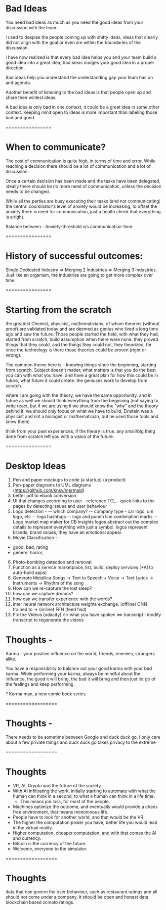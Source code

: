 # Bad Ideas

You need bad ideas as much as you need the good ideas from your discussion with the team.

I used to despise the people coming up with shitty ideas, ideas that clearly did not align with the goal or even are within the boundaries of the discussion. 

I have now realized is that every bad idea helps you and your team build a good idea into a great idea, bad ideas nudges your good idea in a proper direction. 

Bad ideas help you understand the understanding gap your team has on and agenda. 

Another benefit of listening to the bad ideas is that people open up and share their wildest ideas. 

A bad idea is only bad in one context, it could be a great idea in some other context. Keeping mind open to ideas is more important than labeling those bad and good.

================

# When to communicate?
The cost of communication is quite high, in terms of time and error. 
While reaching a decision there should be a lot of communication and a lot of discussion. 

Once a certain decision has been made and the tasks have been delegated, ideally there should be no more need of communication, unless the decision needs to be changed.

While all the parties are busy executing their tasks (and not communicating) the central coordinator's level of anxiety would be increasing, to offset the anxiety there is need for communication, just a health check that everything is alright. 

Balance between - Anxiety-threshold v/s communication-time.

================

# History of successful outcomes: 
Single Dedicated Industry => Merging 2 Industries => Merging 3 Industries. Just like an organism, the industries are going to get more complex over time.

================

# Starting from the scratch

the greatest Chemist, physicist, mathematicians, of whom theories (without proof) are validated today and are deemed as genius who lived a long time ago and saw the future. Those people started the field, with what they had, started from scratch, build assumption when there were none. they proved things that they could, and the things they could not, they theorized, for once the technology is there those theories could be proven (right or wrong). 

The common theme here is - knowing things since the beginning, starting from scratch. Subject doesn't matter, what matters is that you do the best you can with what you have, and have a great plan for how this could be in future, what future it could create. 
the geniuses work to develop from scratch. 

where I am going with the theory, we have the same opportunity. and in future as well we should think everything from the beginning (not saying to write react, but if we are using it we should know the "why" and the theory behind it. we should only focus on what we have to build, Einstein was a physicist and not a biologist or mathematician, but he used those tools and knew them)

think from your past experiences, if the theory is true. any small/big thing done from scratch left you with a vision of the future.

================

# Desktop Ideas

1. Pen and paper mockups to code (a startup) (a product)
1. Pen-paper diagrams to UML diagrams (https://github.com/knsv/mermaid)
2. better pdf to ebook conversion
3. UI that changes according to user - reference TCL - quick links to the pages by detecting issues and user behaviour
4. Logo detection -
-- which company?
-- company type - car logo, uni logo, etc
-- logo hashtags
-- logo and punch line combination marks
-- Logo market map maker for CB insights
logos abstract out the complex details to represent everything with just a symbol. logos represent brands, brand values, they have an emotional appeal.
5. Movie Classification -
  - good, bad, rating
  - genere, horror, 
6. Photo-bombing detection and removal
7. Function as a service marketplace, list, build, deploy services (+AI to auto-build apps)
8. Generate Metallica Songs
	-> Text to Speech + Voice
	-> Text Lyrics
	-> Instruments
	-> Rhythm of the song
9. How can we re-capture the lost sleep?
10. how can we capture dreams?
11. how can we transfer experience with the words?
12. inter neural network architecture weights exchange. (offline) CNN trained to -> (online) FFN (feed fwd)
13. Fix the Videos (udacity) <-> 
what you have spoken <=> transcript ! modify transcript to regenerate the videos

# Thoughts - 

Karma - your positive influence on the world, friends, enemies, strangers alike. 

You have a responsibility to balance out your good karma with your bad karma.
While performing your karma, always be mindful about the influence, the good it will bring, the bad it will bring and then just let go of the feelings and keep performing. 

? Karma man, a new comic book series. 

==================

# Thoughts - 
There needs to be sometime between Google and duck duck go, I only care about a few private things and duck duck go takes privacy to the extreme

==================

# Thoughts
- VR, AI, Crypto and the future of the society.
- With AI infiltrating the work, initially starting to automate with what the human can think in a second, to what a human can think in a life time. 
	- This means job loss, for most of the people.
- Machines optimize the outcome, and eventually would provide a chaos free environment, that means monotonous life. 
- People have to look for another world, and that would be the VR.
- The higher the computation power you have, better life you would lead in the virtual reality. 
- Higher computation, cheaper computation, and with that comes the AI and currency. 
- Bitcoin is the currency of the future. 
- Welcome, everyone to the simulator.

==================

# Thoughts
data that can govern the user behaviour, such as restaurant ratings and all should not come under a company, it should be open and honest data. blockchain based zomato ratings. 
